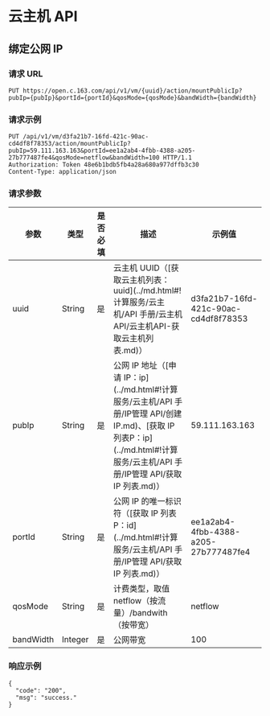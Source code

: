 # 云主机 API

## 绑定公网 IP

### 请求 URL

    PUT https://open.c.163.com/api/v1/vm/{uuid}/action/mountPublicIp?pubIp={pubIp}&portId={portId}&qosMode={qosMode}&bandWidth={bandWidth}

### 请求示例
    PUT /api/v1/vm/d3fa21b7-16fd-421c-90ac-cd4df8f78353/action/mountPublicIp?pubIp=59.111.163.163&portId=ee1a2ab4-4fbb-4388-a205-27b777487fe4&qosMode=netflow&bandWidth=100 HTTP/1.1
    Authorization: Token 48e6b1bdb5fb4a28a680a977dffb3c30
    Content-Type: application/json

### 请求参数


|    参数   |   类型  | 是否必填 |                                                        描述                                                       |                示例值                |
|-----------|---------|----------|-------------------------------------------------------------------------------------------------------------------|--------------------------------------|
| uuid      | String  | 是       | 云主机 UUID（[获取云主机列表：uuid](../md.html#!计算服务/云主机/API 手册/云主机API/云主机API-获取云主机列表.md)） | d3fa21b7-16fd-421c-90ac-cd4df8f78353 |
| pubIp     | String  | 是       | 公网 IP 地址（[申请 IP：ip](../md.html#!计算服务/云主机/API 手册/IP管理 API/创建 IP.md)、[获取 IP 列表P：ip](../md.html#!计算服务/云主机/API 手册/IP管理 API/获取 IP 列表.md)）                                                                                                      | 59.111.163.163                       |
| portId    | String  | 是       | 公网 IP 的唯一标识符（[获取 IP 列表P：id](../md.html#!计算服务/云主机/API 手册/IP管理 API/获取 IP 列表.md)）      | ee1a2ab4-4fbb-4388-a205-27b777487fe4                                     |
| qosMode   | String  | 是       | 计费类型，取值  netflow（按流量）/bandwith（按带宽）                                                              | netflow                              |
| bandWidth | Integer | 是       | 公网带宽                                                                                                          | 100                                  |

### 响应示例

```
{
  "code": "200",
  "msg": "success."
}
```

